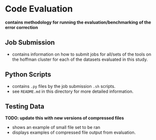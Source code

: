 # Code Evaluation
**contains methodology for running the evaluation/benchmarking of the error correction**

## Job Submission
+ contains information on how to submit jobs for all/sets of the tools on the hoffman cluster for each of the datasets evaluated in this study. 

## Python Scripts
+ contains ```.py``` files by the job submission ```.sh``` scripts.
+ see ```README.md``` in this directory for more detailed information.

## Testing Data
**TODO: update this with new versions of compressed files**
+ shows an example of small file set to be ran
+ displays examples of compressed file output from evaluation. 
